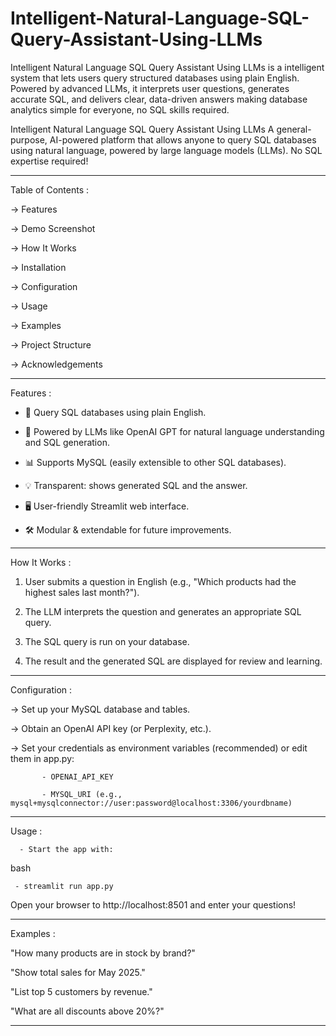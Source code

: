 # Intelligent-Natural-Language-SQL-Query-Assistant-Using-LLMs
Intelligent Natural Language SQL Query Assistant Using LLMs is a intelligent system that lets users query structured databases using plain English. Powered by advanced LLMs, it interprets user questions, generates accurate SQL, and delivers clear, data-driven answers making database analytics simple for everyone, no SQL skills required.


Intelligent Natural Language SQL Query Assistant Using LLMs
A general-purpose, AI-powered platform that allows anyone to query SQL databases using natural language, powered by large language models (LLMs). No SQL expertise required!

______________________________________________________________________________________________________________________________________________________________________________________________________________________________________________

Table of Contents : 

-> Features

-> Demo Screenshot

-> How It Works

-> Installation

-> Configuration

-> Usage

-> Examples

-> Project Structure

-> Acknowledgements


_______________________________________________________________________________________________________________________________________________________________________________________________________________________________________________

Features :

- 🔎 Query SQL databases using plain English.

- 🤖 Powered by LLMs like OpenAI GPT for natural language understanding and SQL generation.

- 📊 Supports MySQL (easily extensible to other SQL databases).

- 💡 Transparent: shows generated SQL and the answer.

- 🖥️ User-friendly Streamlit web interface.

- 🛠️ Modular & extendable for future improvements.

________________________________________________________________________________________________________________________________________________________________________________________________________________________________________________

How It Works : 

1. User submits a question in English (e.g., "Which products had the highest sales last month?").

2. The LLM interprets the question and generates an appropriate SQL query.

3. The SQL query is run on your database.

4. The result and the generated SQL are displayed for review and learning.

________________________________________________________________________________________________________________________________________________________________________________________________________________________________________________

Configuration :

-> Set up your MySQL database and tables.

-> Obtain an OpenAI API key (or Perplexity, etc.).

-> Set your credentials as environment variables (recommended) or edit them in app.py:

           - OPENAI_API_KEY

           - MYSQL_URI (e.g., mysql+mysqlconnector://user:password@localhost:3306/yourdbname)

________________________________________________________________________________________________________________________________________________________________________________________________________________________________________________

Usage :

      - Start the app with:

bash

     - streamlit run app.py
Open your browser to http://localhost:8501 and enter your questions!

_________________________________________________________________________________________________________________________________________________________________________________________________________________________________________________

Examples :

"How many products are in stock by brand?"

"Show total sales for May 2025."

"List top 5 customers by revenue."

"What are all discounts above 20%?"

________________________________________________________________________________________________________________________________________________________________________________________________________________________________________________

